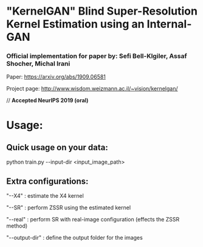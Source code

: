 # "KernelGAN" Blind Super-Resolution Kernel Estimation using an Internal-GAN
### Official implementation for paper by: Sefi Bell-Klgiler, Assaf Shocher, Michal Irani

Paper: https://arxiv.org/abs/1909.06581

Project page: http://www.wisdom.weizmann.ac.il/~vision/kernelgan/  

// **Accepted NeurIPS 2019 (oral)**


# Usage:

## Quick usage on your data:  
python train.py --input-dir <input_image_path>

## Extra configurations:  
"--X4" : estimate the X4 kernel

"--SR" : perform ZSSR using the estimated kernel

"--real" : perform SR with real-image configuration (effects the ZSSR method)

"--output-dir" : define the output folder for the images
